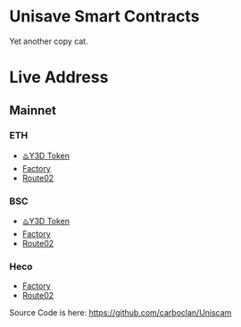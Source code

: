 # Unisave Smart Contracts
Yet another copy cat.

# Live Address
## Mainnet

### ETH
- [♨️Y3D Token](https://etherscan.io/address/0xc7fd9ae2cf8542d71186877e21107e1f3a0b55ef#code)
- [Factory](https://etherscan.io/address/0x32ce36f6ea8d97f9fc19aab83b9c6d2f52d74470#code)
- [Route02](https://etherscan.io/address/0x039b5818e51dfec86c1d56a4668787af0ed1c068#code)

### BSC
- [♨️Y3D Token](https://etherscan.io/address/0x12e2fcfa079fc23ae82ab82707b402410321103f#code)
- [Factory](https://bscscan.com/address/0x32ce36f6ea8d97f9fc19aab83b9c6d2f52d74470#code)
- [Route02](https://bscscan.com/address/0x039B5818e51dfEC86c1D56A4668787AF0Ed1c068#code)

### Heco
- [Factory](https://scan.hecochain.com/address/0x32ce36f6ea8d97f9fc19aab83b9c6d2f52d74470#code)
- [Route02](https://scan.hecochain.com/address/0x039B5818e51dfEC86c1D56A4668787AF0Ed1c068#code)

Source Code is here: https://github.com/carboclan/Uniscam
